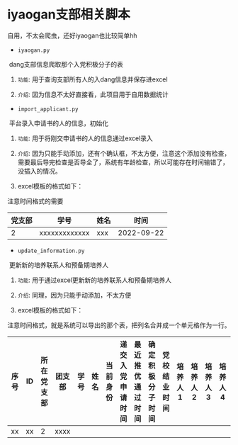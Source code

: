 # iyaogan支部相关脚本

自用，不太会爬虫，还好iyaogan也比较简单hh

- `iyaogan.py`

​	dang支部信息爬取那个入党积极分子的表

1. `功能`: 用于查询支部所有人的入dang信息并保存进excel

2. `介绍`: 因为信息不太好直接看，此项目用于自用数据统计

    
- `import_applicant.py`

​	平台录入申请书的人的信息，初始化

1. `功能`: 用于将刚交申请书的人的信息通过excel录入

2. `介绍`: 因为只能手动添加，还有个确认框，不太方便，注意这个添加没有检查，需要最后导完检查是否导全了，系统有年龄检查，所以可能存在时间输错了，没插入的情况。
  
2. excel模板的格式如下：
  
  注意时间格式的需要
  
  | 党支部 | 学号          | 姓名 | 时间       |
  | ------ | ------------- | ---- | ---------- |
  | 2      | xxxxxxxxxxxxx | xxx  | 2022-09-22 |
  



- `update_information.py`

​	更新新的培养联系人和预备期培养人

1. `功能`: 用于通过excel更新新的培养联系人和预备期培养人

2. `介绍`: 同理，因为只能手动添加，不太方便

3. excel模板的格式如下：
  
  注意时间格式，就是系统可以导出的那个表，把列名合并成一个单元格作为一行。
  
  | 序号 | ID   | 所在党支部 | 团支部 | 学号 | 姓名 | 当前身份 | 递交入党申请时间 | 最近推优通过时间 | 确定积极分子时间 | 党校结业时间 | 培养人1 | 培养人2 | 培养人3 | 培养人4 | 确定发展对象时间 | 预备期培养人1 | 预备期培养人2 | 预备期培养人3 | 预备期培养人4 | 介绍人1 | 介绍人2 | 吸收预备党员时间 | 审批新党员时间 | 转正时间 | 转正审批时间 | 手机 | QQ   | 年级 | 姓名 | 性别 | 民族 | 出生日期 | 籍贯 |
  | ---- | ---- | ---------- | ------ | ---- | ---- | -------- | ---------------- | ---------------- | ---------------- | ------------ | ------- | ------- | ------- | ------- | ---------------- | ------------- | ------------- | ------------- | ------------- | ------- | ------- | ---------------- | -------------- | -------- | ------------ | ---- | ---- | ---- | ---- | ---- | ---- | -------- | ---- |
  | xx   | xx   | 2          | xxxx   |      |      |          |                  |                  |                  |              |         |         |         |         |                  |               |               |               |               |         |         |                  |                |          |              |      |      |      |      |      |      |          |      |